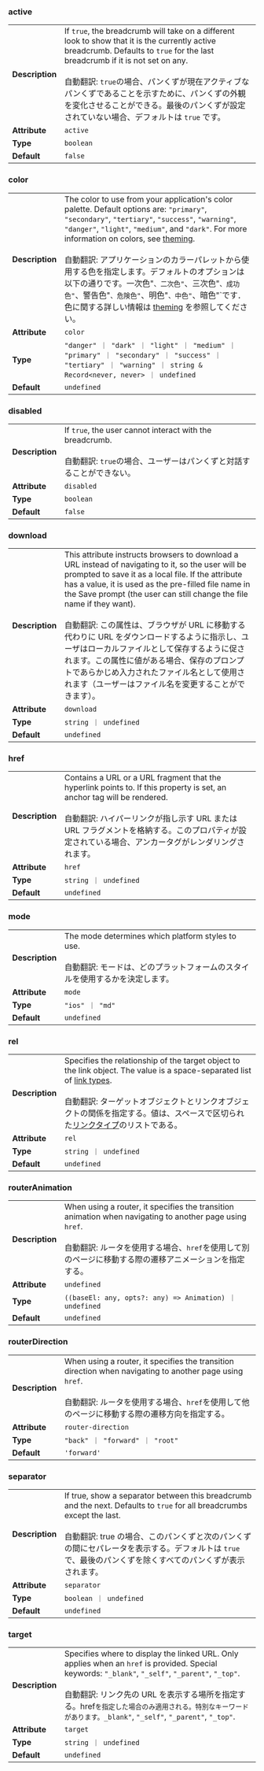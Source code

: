 ### active

|                 |                                                                                                                                                                                                                                                                                                                                                                                       |
| --------------- | ------------------------------------------------------------------------------------------------------------------------------------------------------------------------------------------------------------------------------------------------------------------------------------------------------------------------------------------------------------------------------------- |
| **Description** | If `true`, the breadcrumb will take on a different look to show that it is the currently active breadcrumb. Defaults to `true` for the last breadcrumb if it is not set on any.<br /><br />自動翻訳: `true`の場合、パンくずが現在アクティブなパンくずであることを示すために、パンくずの外観を変化させることができる。最後のパンくずが設定されていない場合、デフォルトは `true` です。 |
| **Attribute**   | `active`                                                                                                                                                                                                                                                                                                                                                                              |
| **Type**        | `boolean`                                                                                                                                                                                                                                                                                                                                                                             |
| **Default**     | `false`                                                                                                                                                                                                                                                                                                                                                                               |

### color

|                 |                                                                                                                                                                                                                                                                                                                                                                                                                                                                                                                                                                     |
| --------------- | ------------------------------------------------------------------------------------------------------------------------------------------------------------------------------------------------------------------------------------------------------------------------------------------------------------------------------------------------------------------------------------------------------------------------------------------------------------------------------------------------------------------------------------------------------------------- |
| **Description** | The color to use from your application's color palette. Default options are: `"primary"`, `"secondary"`, `"tertiary"`, `"success"`, `"warning"`, `"danger"`, `"light"`, `"medium"`, and `"dark"`. For more information on colors, see [theming](/docs/theming/basics).<br /><br />自動翻訳: アプリケーションのカラーパレットから使用する色を指定します。デフォルトのオプションは以下の通りです。一次色"`、二次色"`、三次色"`、成功色"`、警告色"`、危険色"`、明色"`、中色"`、暗色"`です．色に関する詳しい情報は [theming](/docs/theming/basics) を参照してください。 |
| **Attribute**   | `color`                                                                                                                                                                                                                                                                                                                                                                                                                                                                                                                                                             |
| **Type**        | `"danger" ｜ "dark" ｜ "light" ｜ "medium" ｜ "primary" ｜ "secondary" ｜ "success" ｜ "tertiary" ｜ "warning" ｜ string & Record<never, never> ｜ undefined`                                                                                                                                                                                                                                                                                                                                                                                                       |
| **Default**     | `undefined`                                                                                                                                                                                                                                                                                                                                                                                                                                                                                                                                                         |

### disabled

|                 |                                                                                                                                          |
| --------------- | ---------------------------------------------------------------------------------------------------------------------------------------- |
| **Description** | If `true`, the user cannot interact with the breadcrumb.<br /><br />自動翻訳: `true`の場合、ユーザーはパンくずと対話することができない。 |
| **Attribute**   | `disabled`                                                                                                                               |
| **Type**        | `boolean`                                                                                                                                |
| **Default**     | `false`                                                                                                                                  |

### download

|                 |                                                                                                                                                                                                                                                                                                                                                                                                                                                                                                                                                                                                       |
| --------------- | ----------------------------------------------------------------------------------------------------------------------------------------------------------------------------------------------------------------------------------------------------------------------------------------------------------------------------------------------------------------------------------------------------------------------------------------------------------------------------------------------------------------------------------------------------------------------------------------------------- |
| **Description** | This attribute instructs browsers to download a URL instead of navigating to it, so the user will be prompted to save it as a local file. If the attribute has a value, it is used as the pre-filled file name in the Save prompt (the user can still change the file name if they want).<br /><br />自動翻訳: この属性は、ブラウザが URL に移動する代わりに URL をダウンロードするように指示し、ユーザはローカルファイルとして保存するように促されます。この属性に値がある場合、保存のプロンプトであらかじめ入力されたファイル名として使用されます（ユーザーはファイル名を変更することができます）。 |
| **Attribute**   | `download`                                                                                                                                                                                                                                                                                                                                                                                                                                                                                                                                                                                            |
| **Type**        | `string ｜ undefined`                                                                                                                                                                                                                                                                                                                                                                                                                                                                                                                                                                                 |
| **Default**     | `undefined`                                                                                                                                                                                                                                                                                                                                                                                                                                                                                                                                                                                           |

### href

|                 |                                                                                                                                                                                                                                                                                       |
| --------------- | ------------------------------------------------------------------------------------------------------------------------------------------------------------------------------------------------------------------------------------------------------------------------------------- |
| **Description** | Contains a URL or a URL fragment that the hyperlink points to. If this property is set, an anchor tag will be rendered.<br /><br />自動翻訳: ハイパーリンクが指し示す URL または URL フラグメントを格納する。このプロパティが設定されている場合、アンカータグがレンダリングされます。 |
| **Attribute**   | `href`                                                                                                                                                                                                                                                                                |
| **Type**        | `string ｜ undefined`                                                                                                                                                                                                                                                                 |
| **Default**     | `undefined`                                                                                                                                                                                                                                                                           |

### mode

|                 |                                                                                                                                           |
| --------------- | ----------------------------------------------------------------------------------------------------------------------------------------- |
| **Description** | The mode determines which platform styles to use.<br /><br />自動翻訳: モードは、どのプラットフォームのスタイルを使用するかを決定します。 |
| **Attribute**   | `mode`                                                                                                                                    |
| **Type**        | `"ios" ｜ "md"`                                                                                                                           |
| **Default**     | `undefined`                                                                                                                               |

### rel

|                 |                                                                                                                                                                                                                                                                                                                                                                                                |
| --------------- | ---------------------------------------------------------------------------------------------------------------------------------------------------------------------------------------------------------------------------------------------------------------------------------------------------------------------------------------------------------------------------------------------- |
| **Description** | Specifies the relationship of the target object to the link object. The value is a space-separated list of [link types](https://developer.mozilla.org/en-US/docs/Web/HTML/Link_types).<br /><br />自動翻訳: ターゲットオブジェクトとリンクオブジェクトの関係を指定する。値は、スペースで区切られた[リンクタイプ](https://developer.mozilla.org/en-US/docs/Web/HTML/Link_types)のリストである。 |
| **Attribute**   | `rel`                                                                                                                                                                                                                                                                                                                                                                                          |
| **Type**        | `string ｜ undefined`                                                                                                                                                                                                                                                                                                                                                                          |
| **Default**     | `undefined`                                                                                                                                                                                                                                                                                                                                                                                    |

### routerAnimation

|                 |                                                                                                                                                                                                                            |
| --------------- | -------------------------------------------------------------------------------------------------------------------------------------------------------------------------------------------------------------------------- |
| **Description** | When using a router, it specifies the transition animation when navigating to another page using `href`.<br /><br />自動翻訳: ルータを使用する場合、`href`を使用して別のページに移動する際の遷移アニメーションを指定する。 |
| **Attribute**   | `undefined`                                                                                                                                                                                                                |
| **Type**        | `((baseEl: any, opts?: any) => Animation) ｜ undefined`                                                                                                                                                                    |
| **Default**     | `undefined`                                                                                                                                                                                                                |

### routerDirection

|                 |                                                                                                                                                                                                                  |
| --------------- | ---------------------------------------------------------------------------------------------------------------------------------------------------------------------------------------------------------------- |
| **Description** | When using a router, it specifies the transition direction when navigating to another page using `href`.<br /><br />自動翻訳: ルータを使用する場合、`href`を使用して他のページに移動する際の遷移方向を指定する。 |
| **Attribute**   | `router-direction`                                                                                                                                                                                               |
| **Type**        | `"back" ｜ "forward" ｜ "root"`                                                                                                                                                                                  |
| **Default**     | `'forward'`                                                                                                                                                                                                      |

### separator

|                 |                                                                                                                                                                                                                                                                                              |
| --------------- | -------------------------------------------------------------------------------------------------------------------------------------------------------------------------------------------------------------------------------------------------------------------------------------------- |
| **Description** | If true, show a separator between this breadcrumb and the next. Defaults to `true` for all breadcrumbs except the last.<br /><br />自動翻訳: true の場合、このパンくずと次のパンくずの間にセパレータを表示する。デフォルトは `true` で、最後のパンくずを除くすべてのパンくずが表示されます。 |
| **Attribute**   | `separator`                                                                                                                                                                                                                                                                                  |
| **Type**        | `boolean ｜ undefined`                                                                                                                                                                                                                                                                       |
| **Default**     | `undefined`                                                                                                                                                                                                                                                                                  |

### target

|                 |                                                                                                                                                                                                                                                                                                                              |
| --------------- | ---------------------------------------------------------------------------------------------------------------------------------------------------------------------------------------------------------------------------------------------------------------------------------------------------------------------------- |
| **Description** | Specifies where to display the linked URL. Only applies when an `href` is provided. Special keywords: `"_blank"`, `"_self"`, `"_parent"`, `"_top"`.<br /><br />自動翻訳: リンク先の URL を表示する場所を指定する。href`を指定した場合のみ適用される。特別なキーワードがあります。_blank"`, `"_self"`, `"_parent"`, `"_top"`. |
| **Attribute**   | `target`                                                                                                                                                                                                                                                                                                                     |
| **Type**        | `string ｜ undefined`                                                                                                                                                                                                                                                                                                        |
| **Default**     | `undefined`                                                                                                                                                                                                                                                                                                                  |
